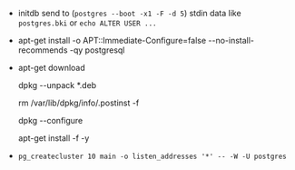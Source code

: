 - initdb send to (`postgres --boot -x1 -F -d 5`) stdin data like `postgres.bki` or `echo ALTER USER ...`
- apt-get install -o APT::Immediate-Configure=false --no-install-recommends -qy postgresql
- apt-get download <package>

  dpkg --unpack <package>*.deb
  
  rm /var/lib/dpkg/info/<package>.postinst -f
  
  dpkg --configure <package>
  
  apt-get install -f -y
- `pg_createcluster 10 main -o listen_addresses '*' -- -W -U postgres`
